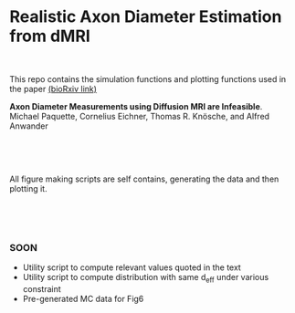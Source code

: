 # Realistic Axon Diameter Estimation from dMRI
&nbsp;

This repo contains the simulation functions and plotting functions used in the paper [(bioRxiv link)](https://www.biorxiv.org/)

**Axon Diameter Measurements using Diffusion MRI are Infeasible**.  
Michael Paquette, Cornelius Eichner, Thomas R. Kn&ouml;sche, and Alfred Anwander
&nbsp;

&nbsp;

&nbsp;

All figure making scripts are self contains, generating the data and then plotting it.
&nbsp;

&nbsp;

&nbsp;




### SOON

- Utility script to compute relevant values quoted in the text  
- Utility script to compute distribution with same d<sub>eff</sub> under various constraint  
- Pre-generated MC data for Fig6  



